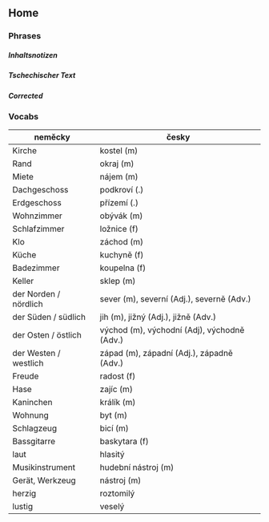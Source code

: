 


## Home

### Phrases

##### Inhaltsnotizen

##### Tschechischer Text

##### Corrected


### Vocabs

| neměcky | česky |
| --- | --- |
| Kirche | kostel (m) |
| Rand | okraj (m) |
| Miete | nájem (m) |
| Dachgeschoss | podkroví (.) |
| Erdgeschoss | přízemí (.) |
| Wohnzimmer | obývák (m) |
| Schlafzimmer | ložnice (f) |
| Klo | záchod (m) |
| Küche | kuchyně (f) |
| Badezimmer | koupelna (f) |
| Keller | sklep (m) |
| der Norden / nördlich |sever (m), severní (Adj.), severně (Adv.) |
| der Süden / südlich | jih (m), jižný (Adj.), jižně (Adv.) |
| der Osten / östlich | východ (m), východní (Adj), východně (Adv.) |
| der Westen / westlich | západ (m), západní (Adj.), západně (Adv.) |
| Freude | radost (f) |
| Hase | zajíc (m) |
| Kaninchen | králík (m) |
| Wohnung | byt (m) |
| Schlagzeug | bicí (m) |
| Bassgitarre | baskytara (f)| 
| laut | hlasitý |
| Musikinstrument | hudební nástroj (m) |
| Gerät, Werkzeug | nástroj (m) |
| herzig | roztomilý |
| lustig | veselý |


